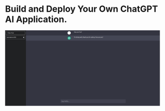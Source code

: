 
# Build and Deploy Your Own ChatGPT AI Application.

![image](https://github.com/Thebks/myNewChatgpt/blob/master/Screenshot.png)


